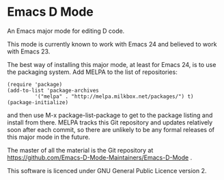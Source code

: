 # Emacs D Mode

An Emacs major mode for editing D code.

This mode is currently known to work with Emacs 24 and believed to work with Emacs 23.

The best way of installing this major mode, at least for Emacs 24, is to use the packaging system. Add
MELPA to the list of repositories:

    (require 'package)
    (add-to-list 'package-archives
             '("melpa" . "http://melpa.milkbox.net/packages/") t)
    (package-initialize)

and then use M-x package-list-package to get to the package listing and install from there. MELPA tracks
this Git repository and updates relatively soon after each commit, so there are unlikely to be any formal
releases of this major mode in the future.

The master of all the material is the Git repository at
https://github.com/Emacs-D-Mode-Maintainers/Emacs-D-Mode .

This software is licenced under GNU General Public Licence version 2.
